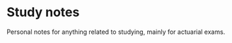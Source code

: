 Study notes
===========

Personal notes for anything related to studying, mainly for actuarial exams.
